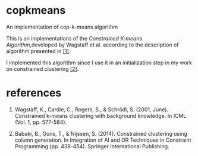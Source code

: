 # copkmeans
An implementation of cop-k-means algorithm

This is an implementations of the *Constrained K-means Algorithm*,developed by Wagstaff et al. according to the description of algorithm presented in [[1]](#references).

I implemented this algorithm since I use it in an initialization step in my work on constrained clustering [[2]](#references).

# references

1. Wagstaff, K., Cardie, C., Rogers, S., & Schrödl, S. (2001,
June). Constrained k-means clustering with background knowledge. In
ICML (Vol. 1, pp. 577-584).

2. Babaki, B., Guns, T., & Nijssen, S. (2014). Constrained clustering
using column generation. In Integration of AI and OR Techniques in
Constraint Programming (pp. 438-454). Springer International
Publishing.


